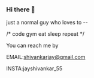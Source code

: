 ### Hi there 👋
just a normal guy who loves to --

/* code 
gym
eat 
sleep 
repeat */

You can reach me by 

EMAIL:shivankarjay@gmail.com

INSTA:jayshivankar_55

